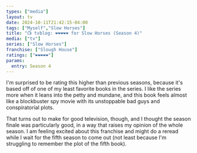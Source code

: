 ```yaml
---
types: ["media"]
layout: tv
date: 2024-10-11T21:42:15-04:00
tags: ["Myself","Slow Horses"]
title: "📺 tvblog: ❤️❤️❤️❤️❤️ for Slow Horses (Season 4)"
media: ["tv"]
series: ["Slow Horses"]
franchise: ["Slough House"]
ratings: ["❤️❤️❤️❤️❤️"]
params:
  entry: Season 4
---
```

I'm surprised to be rating this higher than previous seasons, because it's based off of one of my least favorite books in the series. I like the series more when it leans into the petty and mundane, and this book feels almost like a blockbuster spy movie with its unstoppable bad guys and conspiratorial plots.

That turns out to make for good television, though, and I thought the season finale was particularly good, in a way that raises my opinion of the whole season. I am feeling excited about this franchise and might do a reread while I wait for the fifth season to come out (not least because I'm struggling to remember the plot of the fifth book).
